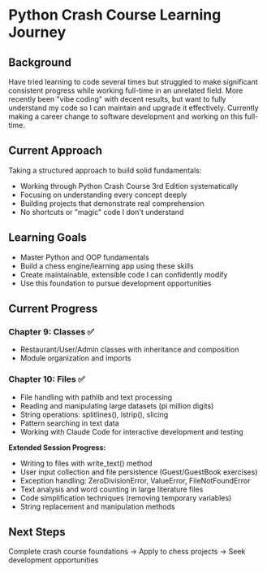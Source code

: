 # Python Crash Course Learning Journey

## Background

Have tried learning to code several times but struggled to make significant consistent progress while working full-time in an unrelated field. More recently been "vibe coding" with decent results, but want to fully understand my code so I can maintain and upgrade it effectively.
Currently making a career change to software development and working on this full-time.

## Current Approach

Taking a structured approach to build solid fundamentals:
- Working through Python Crash Course 3rd Edition systematically  
- Focusing on understanding every concept deeply
- Building projects that demonstrate real comprehension
- No shortcuts or "magic" code I don't understand

## Learning Goals

- Master Python and OOP fundamentals
- Build a chess engine/learning app using these skills
- Create maintainable, extensible code I can confidently modify
- Use this foundation to pursue development opportunities

## Current Progress

### Chapter 9: Classes ✅
- Restaurant/User/Admin classes with inheritance and composition
- Module organization and imports

### Chapter 10: Files ✅
- File handling with pathlib and text processing
- Reading and manipulating large datasets (pi million digits)
- String operations: splitlines(), lstrip(), slicing
- Pattern searching in text data
- Working with Claude Code for interactive development and testing

**Extended Session Progress:**
- Writing to files with write_text() method
- User input collection and file persistence (Guest/GuestBook exercises)
- Exception handling: ZeroDivisionError, ValueError, FileNotFoundError
- Text analysis and word counting in large literature files
- Code simplification techniques (removing temporary variables)
- String replacement and manipulation methods

## Next Steps
Complete crash course foundations → Apply to chess projects → Seek development opportunities
